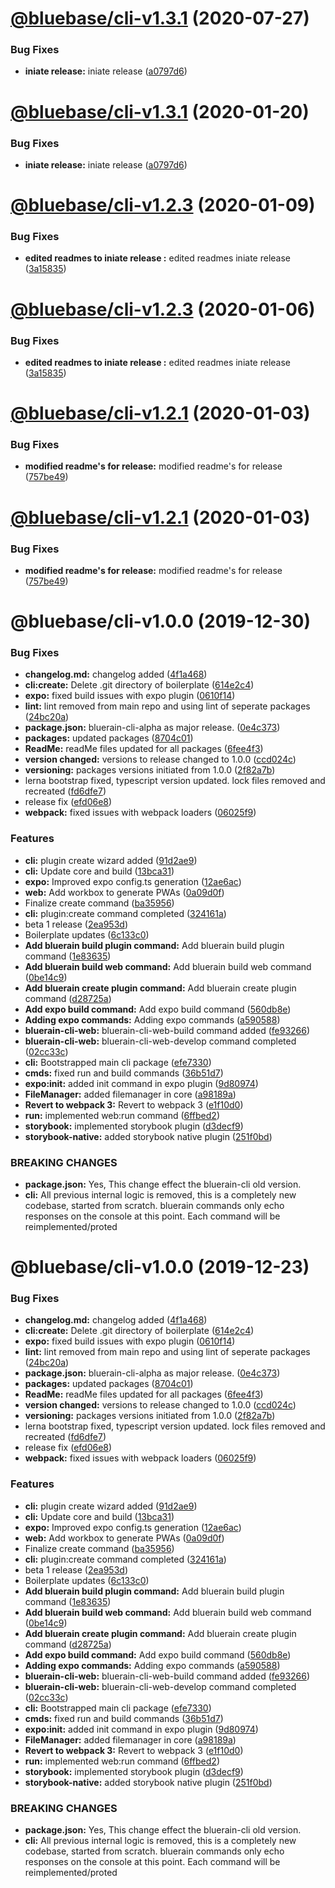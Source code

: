 # [@bluebase/cli-v1.3.1](https://github.com/BlueBaseJS/cli/compare/@bluebase/cli-v1.3.0...@bluebase/cli-v1.3.1) (2020-07-27)


### Bug Fixes

* **iniate release:** iniate release ([a0797d6](https://github.com/BlueBaseJS/cli/commit/a0797d6))

# [@bluebase/cli-v1.3.1](https://github.com/BlueBaseJS/cli/compare/@bluebase/cli-v1.3.0...@bluebase/cli-v1.3.1) (2020-01-20)


### Bug Fixes

* **iniate release:** iniate release ([a0797d6](https://github.com/BlueBaseJS/cli/commit/a0797d6))

# [@bluebase/cli-v1.2.3](https://github.com/BlueBaseJS/cli/compare/@bluebase/cli-v1.2.2...@bluebase/cli-v1.2.3) (2020-01-09)


### Bug Fixes

* **edited readmes to iniate release :** edited readmes iniate release ([3a15835](https://github.com/BlueBaseJS/cli/commit/3a15835))

# [@bluebase/cli-v1.2.3](https://github.com/BlueBaseJS/cli/compare/@bluebase/cli-v1.2.2...@bluebase/cli-v1.2.3) (2020-01-06)


### Bug Fixes

* **edited readmes to iniate release :** edited readmes iniate release ([3a15835](https://github.com/BlueBaseJS/cli/commit/3a15835))

# [@bluebase/cli-v1.2.1](https://github.com/BlueBaseJS/cli/compare/@bluebase/cli-v1.2.0...@bluebase/cli-v1.2.1) (2020-01-03)


### Bug Fixes

* **modified readme's for release:** modified readme's for release ([757be49](https://github.com/BlueBaseJS/cli/commit/757be49))

# [@bluebase/cli-v1.2.1](https://github.com/BlueBaseJS/cli/compare/@bluebase/cli-v1.2.0...@bluebase/cli-v1.2.1) (2020-01-03)


### Bug Fixes

* **modified readme's for release:** modified readme's for release ([757be49](https://github.com/BlueBaseJS/cli/commit/757be49))

# @bluebase/cli-v1.0.0 (2019-12-30)


### Bug Fixes

* **changelog.md:** changelog added ([4f1a468](https://github.com/BlueBaseJS/cli/commit/4f1a468))
* **cli:create:** Delete .git directory of boilerplate ([614e2c4](https://github.com/BlueBaseJS/cli/commit/614e2c4))
* **expo:** fixed build issues with expo plugin ([0610f14](https://github.com/BlueBaseJS/cli/commit/0610f14))
* **lint:** lint removed from main repo and using lint of seperate packages ([24bc20a](https://github.com/BlueBaseJS/cli/commit/24bc20a))
* **package.json:** bluerain-cli-alpha as major release. ([0e4c373](https://github.com/BlueBaseJS/cli/commit/0e4c373))
* **packages:** updated packages ([8704c01](https://github.com/BlueBaseJS/cli/commit/8704c01))
* **ReadMe:** readMe files updated for all packages ([6fee4f3](https://github.com/BlueBaseJS/cli/commit/6fee4f3))
* **version changed:** versions to release changed to 1.0.0 ([ccd024c](https://github.com/BlueBaseJS/cli/commit/ccd024c))
* **versioning:** packages versions initiated from 1.0.0 ([2f82a7b](https://github.com/BlueBaseJS/cli/commit/2f82a7b))
* lerna bootstrap fixed, typescript version updated. lock files removed and recreated ([fd6dfe7](https://github.com/BlueBaseJS/cli/commit/fd6dfe7))
* release fix ([efd06e8](https://github.com/BlueBaseJS/cli/commit/efd06e8))
* **webpack:** fixed issues with webpack loaders ([06025f9](https://github.com/BlueBaseJS/cli/commit/06025f9))


### Features

* **cli:** plugin create wizard added ([91d2ae9](https://github.com/BlueBaseJS/cli/commit/91d2ae9))
* **cli:** Update core and build ([13bca31](https://github.com/BlueBaseJS/cli/commit/13bca31))
* **expo:** Improved expo config.ts generation ([12ae6ac](https://github.com/BlueBaseJS/cli/commit/12ae6ac))
* **web:** Add workbox to generate PWAs ([0a09d0f](https://github.com/BlueBaseJS/cli/commit/0a09d0f))
* Finalize create command ([ba35956](https://github.com/BlueBaseJS/cli/commit/ba35956))
* **cli:** plugin:create command completed ([324161a](https://github.com/BlueBaseJS/cli/commit/324161a))
* beta 1 release ([2ea953d](https://github.com/BlueBaseJS/cli/commit/2ea953d))
* Boilerplate updates ([6c133c0](https://github.com/BlueBaseJS/cli/commit/6c133c0))
* **Add bluerain build plugin command:** Add bluerain build plugin command ([1e83635](https://github.com/BlueBaseJS/cli/commit/1e83635))
* **Add bluerain build web command:** Add bluerain build web command ([0be14c9](https://github.com/BlueBaseJS/cli/commit/0be14c9))
* **Add bluerain create plugin command:** Add bluerain create plugin command ([d28725a](https://github.com/BlueBaseJS/cli/commit/d28725a))
* **Add expo build command:** Add expo build command ([560db8e](https://github.com/BlueBaseJS/cli/commit/560db8e))
* **Adding expo commands:** Adding expo commands ([a590588](https://github.com/BlueBaseJS/cli/commit/a590588))
* **bluerain-cli-web:** bluerain-cli-web-build command added ([fe93266](https://github.com/BlueBaseJS/cli/commit/fe93266))
* **bluerain-cli-web:** bluerain-cli-web-develop command completed ([02cc33c](https://github.com/BlueBaseJS/cli/commit/02cc33c))
* **cli:** Bootstrapped main cli package ([efe7330](https://github.com/BlueBaseJS/cli/commit/efe7330))
* **cmds:** fixed run and build commands ([36b51d7](https://github.com/BlueBaseJS/cli/commit/36b51d7))
* **expo:init:** added init command in expo plugin ([9d80974](https://github.com/BlueBaseJS/cli/commit/9d80974))
* **FileManager:** added filemanager in core ([a98189a](https://github.com/BlueBaseJS/cli/commit/a98189a))
* **Revert to webpack 3:** Revert to webpack 3 ([e1f10d0](https://github.com/BlueBaseJS/cli/commit/e1f10d0))
* **run:** implemented web:run command ([6ffbed2](https://github.com/BlueBaseJS/cli/commit/6ffbed2))
* **storybook:** implemented storybook plugin ([d3decf9](https://github.com/BlueBaseJS/cli/commit/d3decf9))
* **storybook-native:** added storybook native plugin ([251f0bd](https://github.com/BlueBaseJS/cli/commit/251f0bd))


### BREAKING CHANGES

* **package.json:** Yes, This change effect the bluerain-cli old version.
* **cli:** All previous internal logic is removed, this is a completely new codebase, started
from scratch. bluerain commands only echo responses on the console at this point. Each command will
be reimplemented/proted

# @bluebase/cli-v1.0.0 (2019-12-23)


### Bug Fixes

* **changelog.md:** changelog added ([4f1a468](https://github.com/BlueBaseJS/cli/commit/4f1a468))
* **cli:create:** Delete .git directory of boilerplate ([614e2c4](https://github.com/BlueBaseJS/cli/commit/614e2c4))
* **expo:** fixed build issues with expo plugin ([0610f14](https://github.com/BlueBaseJS/cli/commit/0610f14))
* **lint:** lint removed from main repo and using lint of seperate packages ([24bc20a](https://github.com/BlueBaseJS/cli/commit/24bc20a))
* **package.json:** bluerain-cli-alpha as major release. ([0e4c373](https://github.com/BlueBaseJS/cli/commit/0e4c373))
* **packages:** updated packages ([8704c01](https://github.com/BlueBaseJS/cli/commit/8704c01))
* **ReadMe:** readMe files updated for all packages ([6fee4f3](https://github.com/BlueBaseJS/cli/commit/6fee4f3))
* **version changed:** versions to release changed to 1.0.0 ([ccd024c](https://github.com/BlueBaseJS/cli/commit/ccd024c))
* **versioning:** packages versions initiated from 1.0.0 ([2f82a7b](https://github.com/BlueBaseJS/cli/commit/2f82a7b))
* lerna bootstrap fixed, typescript version updated. lock files removed and recreated ([fd6dfe7](https://github.com/BlueBaseJS/cli/commit/fd6dfe7))
* release fix ([efd06e8](https://github.com/BlueBaseJS/cli/commit/efd06e8))
* **webpack:** fixed issues with webpack loaders ([06025f9](https://github.com/BlueBaseJS/cli/commit/06025f9))


### Features

* **cli:** plugin create wizard added ([91d2ae9](https://github.com/BlueBaseJS/cli/commit/91d2ae9))
* **cli:** Update core and build ([13bca31](https://github.com/BlueBaseJS/cli/commit/13bca31))
* **expo:** Improved expo config.ts generation ([12ae6ac](https://github.com/BlueBaseJS/cli/commit/12ae6ac))
* **web:** Add workbox to generate PWAs ([0a09d0f](https://github.com/BlueBaseJS/cli/commit/0a09d0f))
* Finalize create command ([ba35956](https://github.com/BlueBaseJS/cli/commit/ba35956))
* **cli:** plugin:create command completed ([324161a](https://github.com/BlueBaseJS/cli/commit/324161a))
* beta 1 release ([2ea953d](https://github.com/BlueBaseJS/cli/commit/2ea953d))
* Boilerplate updates ([6c133c0](https://github.com/BlueBaseJS/cli/commit/6c133c0))
* **Add bluerain build plugin command:** Add bluerain build plugin command ([1e83635](https://github.com/BlueBaseJS/cli/commit/1e83635))
* **Add bluerain build web command:** Add bluerain build web command ([0be14c9](https://github.com/BlueBaseJS/cli/commit/0be14c9))
* **Add bluerain create plugin command:** Add bluerain create plugin command ([d28725a](https://github.com/BlueBaseJS/cli/commit/d28725a))
* **Add expo build command:** Add expo build command ([560db8e](https://github.com/BlueBaseJS/cli/commit/560db8e))
* **Adding expo commands:** Adding expo commands ([a590588](https://github.com/BlueBaseJS/cli/commit/a590588))
* **bluerain-cli-web:** bluerain-cli-web-build command added ([fe93266](https://github.com/BlueBaseJS/cli/commit/fe93266))
* **bluerain-cli-web:** bluerain-cli-web-develop command completed ([02cc33c](https://github.com/BlueBaseJS/cli/commit/02cc33c))
* **cli:** Bootstrapped main cli package ([efe7330](https://github.com/BlueBaseJS/cli/commit/efe7330))
* **cmds:** fixed run and build commands ([36b51d7](https://github.com/BlueBaseJS/cli/commit/36b51d7))
* **expo:init:** added init command in expo plugin ([9d80974](https://github.com/BlueBaseJS/cli/commit/9d80974))
* **FileManager:** added filemanager in core ([a98189a](https://github.com/BlueBaseJS/cli/commit/a98189a))
* **Revert to webpack 3:** Revert to webpack 3 ([e1f10d0](https://github.com/BlueBaseJS/cli/commit/e1f10d0))
* **run:** implemented web:run command ([6ffbed2](https://github.com/BlueBaseJS/cli/commit/6ffbed2))
* **storybook:** implemented storybook plugin ([d3decf9](https://github.com/BlueBaseJS/cli/commit/d3decf9))
* **storybook-native:** added storybook native plugin ([251f0bd](https://github.com/BlueBaseJS/cli/commit/251f0bd))


### BREAKING CHANGES

* **package.json:** Yes, This change effect the bluerain-cli old version.
* **cli:** All previous internal logic is removed, this is a completely new codebase, started
from scratch. bluerain commands only echo responses on the console at this point. Each command will
be reimplemented/proted
